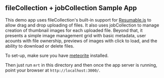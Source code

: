 ## fileCollection + jobCollection Sample App

This demo app uses fileCollection's built-in support for [Resumable.js](http://www.resumablejs.com/) to allow drag and drop uploading of files. It also uses jobCollection to manage creation of thumbnail images for each uploaded file. Beyond that, it presents a simple image management grid with basic metadata, user acounts with file ownership, previews of images with click to load, and the ability to download or delete files.

To set-up, make sure you have [meteorite](https://atmospherejs.com/docs/installing) installed.

Then just run `mrt` in this directory and then once the app server is running, point your browser at `http://localhost:3000/`.
